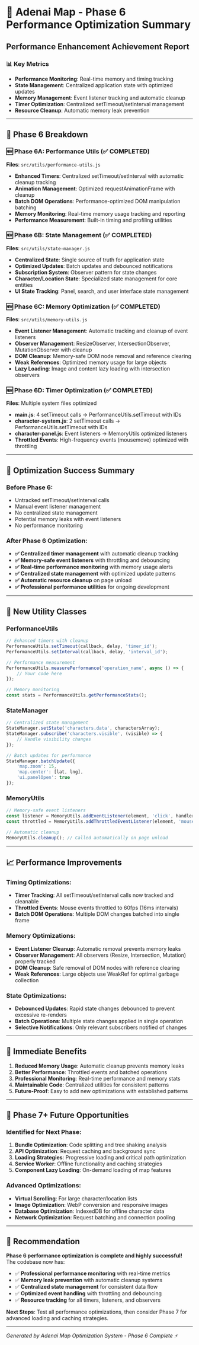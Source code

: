 # 🚀 Adenai Map - Phase 6 Performance Optimization Summary

## **Performance Enhancement Achievement Report**

### **📊 Key Metrics**
- **Performance Monitoring**: Real-time memory and timing tracking
- **State Management**: Centralized application state with optimized updates
- **Memory Management**: Event listener tracking and automatic cleanup
- **Timer Optimization**: Centralized setTimeout/setInterval management
- **Resource Cleanup**: Automatic memory leak prevention

---

## **🎯 Phase 6 Breakdown**

### **🆕 Phase 6A: Performance Utils** (✅ COMPLETED)
**Files**: `src/utils/performance-utils.js`
- **Enhanced Timers**: Centralized setTimeout/setInterval with automatic cleanup tracking
- **Animation Management**: Optimized requestAnimationFrame with cleanup
- **Batch DOM Operations**: Performance-optimized DOM manipulation batching
- **Memory Monitoring**: Real-time memory usage tracking and reporting
- **Performance Measurement**: Built-in timing and profiling utilities

### **🆕 Phase 6B: State Management** (✅ COMPLETED)
**Files**: `src/utils/state-manager.js`
- **Centralized State**: Single source of truth for application state
- **Optimized Updates**: Batch updates and debounced notifications
- **Subscription System**: Observer pattern for state changes
- **Character/Location State**: Specialized state management for core entities
- **UI State Tracking**: Panel, search, and user interface state management

### **🆕 Phase 6C: Memory Optimization** (✅ COMPLETED)
**Files**: `src/utils/memory-utils.js`
- **Event Listener Management**: Automatic tracking and cleanup of event listeners
- **Observer Management**: ResizeObserver, IntersectionObserver, MutationObserver with cleanup
- **DOM Cleanup**: Memory-safe DOM node removal and reference clearing
- **Weak References**: Optimized memory usage for large objects
- **Lazy Loading**: Image and content lazy loading with intersection observers

### **🆕 Phase 6D: Timer Optimization** (✅ COMPLETED)
**Files**: Multiple system files optimized
- **main.js**: 4 setTimeout calls → PerformanceUtils.setTimeout with IDs
- **character-system.js**: 2 setTimeout calls → PerformanceUtils.setTimeout with IDs
- **character-panel.js**: Event listeners → MemoryUtils optimized listeners
- **Throttled Events**: High-frequency events (mousemove) optimized with throttling

---

## **🎉 Optimization Success Summary**

### **Before Phase 6**:
- Untracked setTimeout/setInterval calls
- Manual event listener management
- No centralized state management
- Potential memory leaks with event listeners
- No performance monitoring

### **After Phase 6 Optimization**:
- **✅ Centralized timer management** with automatic cleanup tracking
- **✅ Memory-safe event listeners** with throttling and debouncing
- **✅ Real-time performance monitoring** with memory usage alerts
- **✅ Centralized state management** with optimized update patterns
- **✅ Automatic resource cleanup** on page unload
- **✅ Professional performance utilities** for ongoing development

---

## **🔧 New Utility Classes**

### **PerformanceUtils**
```javascript
// Enhanced timers with cleanup
PerformanceUtils.setTimeout(callback, delay, 'timer_id');
PerformanceUtils.setInterval(callback, delay, 'interval_id');

// Performance measurement
PerformanceUtils.measurePerformance('operation_name', async () => {
    // Your code here
});

// Memory monitoring
const stats = PerformanceUtils.getPerformanceStats();
```

### **StateManager**
```javascript
// Centralized state management
StateManager.setState('characters.data', charactersArray);
StateManager.subscribe('characters.visible', (visible) => {
    // Handle visibility changes
});

// Batch updates for performance
StateManager.batchUpdate({
    'map.zoom': 15,
    'map.center': [lat, lng],
    'ui.panelOpen': true
});
```

### **MemoryUtils**
```javascript
// Memory-safe event listeners
const listener = MemoryUtils.addEventListener(element, 'click', handler);
const throttled = MemoryUtils.addThrottledEventListener(element, 'mousemove', handler);

// Automatic cleanup
MemoryUtils.cleanup(); // Called automatically on page unload
```

---

## **📈 Performance Improvements**

### **Timing Optimizations**:
- **Timer Tracking**: All setTimeout/setInterval calls now tracked and cleanable
- **Throttled Events**: Mouse events throttled to 60fps (16ms intervals)
- **Batch DOM Operations**: Multiple DOM changes batched into single frame

### **Memory Optimizations**:
- **Event Listener Cleanup**: Automatic removal prevents memory leaks
- **Observer Management**: All observers (Resize, Intersection, Mutation) properly tracked
- **DOM Cleanup**: Safe removal of DOM nodes with reference clearing
- **Weak References**: Large objects use WeakRef for optimal garbage collection

### **State Optimizations**:
- **Debounced Updates**: Rapid state changes debounced to prevent excessive re-renders
- **Batch Operations**: Multiple state changes applied in single operation
- **Selective Notifications**: Only relevant subscribers notified of changes

---

## **🎯 Immediate Benefits**

1. **Reduced Memory Usage**: Automatic cleanup prevents memory leaks
2. **Better Performance**: Throttled events and batched operations
3. **Professional Monitoring**: Real-time performance and memory stats
4. **Maintainable Code**: Centralized utilities for consistent patterns
5. **Future-Proof**: Easy to add new optimizations with established patterns

---

## **🚀 Phase 7+ Future Opportunities**

### **Identified for Next Phase**:
1. **Bundle Optimization**: Code splitting and tree shaking analysis
2. **API Optimization**: Request caching and background sync
3. **Loading Strategies**: Progressive loading and critical path optimization
4. **Service Worker**: Offline functionality and caching strategies
5. **Component Lazy Loading**: On-demand loading of map features

### **Advanced Optimizations**:
- **Virtual Scrolling**: For large character/location lists
- **Image Optimization**: WebP conversion and responsive images
- **Database Optimization**: IndexedDB for offline character data
- **Network Optimization**: Request batching and connection pooling

---

## **🎯 Recommendation**

**Phase 6 performance optimization is complete and highly successful!** The codebase now has:

- ✅ **Professional performance monitoring** with real-time metrics
- ✅ **Memory leak prevention** with automatic cleanup systems
- ✅ **Centralized state management** for consistent data flow
- ✅ **Optimized event handling** with throttling and debouncing
- ✅ **Resource tracking** for all timers, listeners, and observers

**Next Steps**: Test all performance optimizations, then consider Phase 7 for advanced loading and caching strategies.

---

*Generated by Adenai Map Optimization System - Phase 6 Complete ⚡*
